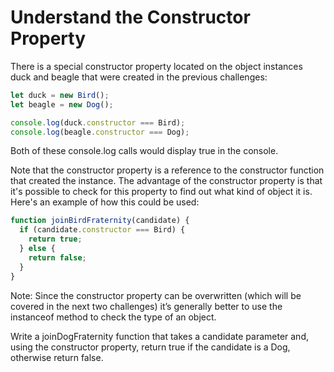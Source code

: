 # Understand the Constructor Property
There is a special constructor property located on the object instances duck and beagle that were created in the previous challenges:
```javascript
let duck = new Bird();
let beagle = new Dog();

console.log(duck.constructor === Bird); 
console.log(beagle.constructor === Dog);
```
Both of these console.log calls would display true in the console.

Note that the constructor property is a reference to the constructor function that created the instance. The advantage of the constructor property is that it's possible to check for this property to find out what kind of object it is. Here's an example of how this could be used:
```javascript
function joinBirdFraternity(candidate) {
  if (candidate.constructor === Bird) {
    return true;
  } else {
    return false;
  }
}
```
Note: Since the constructor property can be overwritten (which will be covered in the next two challenges) it’s generally better to use the instanceof method to check the type of an object.

Write a joinDogFraternity function that takes a candidate parameter and, using the constructor property, return true if the candidate is a Dog, otherwise return false.
